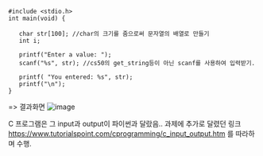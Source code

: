 ~~~
#include <stdio.h>
int main(void) {

   char str[100]; //char의 크기를 줌으로써 문자열의 배열로 만들기
   int i;

   printf("Enter a value: ");
   scanf("%s", str); //cs50의 get_string등이 아닌 scanf를 사용하여 입력받기.

   printf( "You entered: %s", str);
   printf("\n");
}
~~~

=> 결과화면
![image](https://user-images.githubusercontent.com/68533679/88617176-e7dcbe80-d0d0-11ea-9950-6cd036da2148.png)

C 프로그램은 그 input과 output이 파이썬과 달랐음.. 과제에 추가로 달렸던 링크 <https://www.tutorialspoint.com/cprogramming/c_input_output.htm> 를 따라하며 수행.
